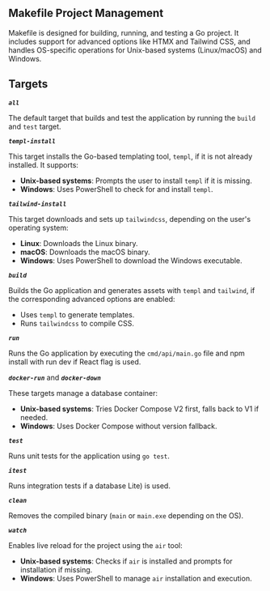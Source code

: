 ## Makefile Project Management

Makefile is designed for building, running, and testing a Go project. It includes support for advanced options like HTMX and Tailwind CSS, and handles OS-specific operations for Unix-based systems (Linux/macOS) and Windows.

## Targets

***`all`***

The default target that builds and test the application by running the `build` and `test` target.

***`templ-install`***

This target installs the Go-based templating tool, `templ`, if it is not already installed. It supports:

- **Unix-based systems**: Prompts the user to install `templ` if it is missing.
- **Windows**: Uses PowerShell to check for and install `templ`.

***`tailwind-install`***

This target downloads and sets up `tailwindcss`, depending on the user's operating system:

- **Linux**: Downloads the Linux binary.
- **macOS**: Downloads the macOS binary.
- **Windows**: Uses PowerShell to download the Windows executable.

***`build`***

Builds the Go application and generates assets with `templ` and `tailwind`, if the corresponding advanced options are enabled:

- Uses `templ` to generate templates.
- Runs `tailwindcss` to compile CSS.

***`run`***

Runs the Go application by executing the `cmd/api/main.go` file and npm install with run dev if React flag is used.

***`docker-run`*** and ***`docker-down`***

These targets manage a database container:

- **Unix-based systems**: Tries Docker Compose V2 first, falls back to V1 if needed.
- **Windows**: Uses Docker Compose without version fallback.

***`test`***

Runs unit tests for the application using `go test`.

***`itest`***

Runs integration tests if a database Lite) is used.

***`clean`***

Removes the compiled binary (`main` or `main.exe` depending on the OS).

***`watch`***

Enables live reload for the project using the `air` tool:

- **Unix-based systems**: Checks if `air` is installed and prompts for installation if missing.
- **Windows**: Uses PowerShell to manage `air` installation and execution.

